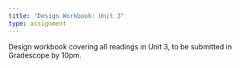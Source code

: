```yaml
---
title: "Design Workbook: Unit 3"
type: assignment
---
```

Design workbook covering all readings in Unit 3, to be submitted in Gradescope by 10pm.
